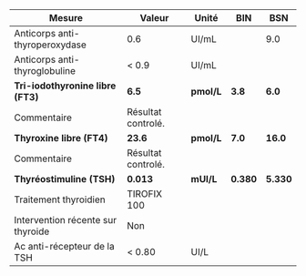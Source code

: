 |              Mesure             |      Valeur      |   Unité  |   BIN   |   BSN   |
|---------------------------------|------------------|----------|---------|---------|
|  Anticorps anti-thyroperoxydase |        0.6       |   UI/mL  |         |   9.0   |
|  Anticorps anti-thyroglobuline  |       < 0.9      |   UI/mL  |         |         |
|**Tri-iodothyronine libre (FT3)**|      **6.5**     |**pmol/L**| **3.8** | **6.0** |
|           Commentaire           |Résultat controlé.|          |         |         |
|    **Thyroxine libre (FT4)**    |     **23.6**     |**pmol/L**| **7.0** | **16.0**|
|           Commentaire           |Résultat controlé.|          |         |         |
|    **Thyréostimuline (TSH)**    |     **0.013**    | **mUI/L**|**0.380**|**5.330**|
|      Traitement thyroidien      |    TIROFIX 100   |          |         |         |
|Intervention récente sur thyroide|        Non       |          |         |         |
|   Ac anti-récepteur de la TSH   |      < 0.80      |   UI/L   |         |         |